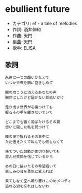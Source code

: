 ebullient future
=================

- カテゴリ: ef - a tale of melodies
- 作詞: 酒井伸和
- 作曲: 天門
- 編曲: 天門
- 歌手: ELISA


歌詞
-----

    永遠に一つの願いかなえて
    いつか未来を胸に抱きしめて

    闇の向こうに消えるあなたの声
    腕伸ばしたけど届かない影追いかけ

    走り出す世界が心傷つけても
    握るその手を離さないでいて

    どこまでも強く羽ばたけるその翼
    想いに隠した私を見つけて

    瞳の奥で揺れるその背中に
    ただ伝えたくて叫んでも何もなくて

    凍てついた鼓動が体切り裂いても
    澄んだ笑顔を信じているから

    あの日に描いたその希望抱いて
    悲しみの音を勇気に変えれば

    果てしなく空へ鳴り響けこのめメロディ
    溢れる淚を忘れはしないわ

